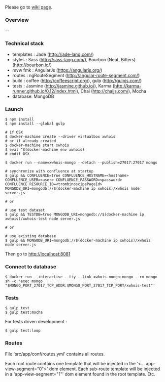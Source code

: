 Please go to [wiki page](https://github.com/xebia-france/xwhois/wiki).

### Overview ###

--


### Technical stack ###

- templates : Jade (http://jade-lang.com/)
- styles : Sass (http://sass-lang.com/), Bourbon (Neat, Bitters) (http://bourbon.io/)
- mvw fmk : AngularJs (https://angularjs.org/)
- routes : ngRouteSegment (http://angular-route-segment.com/)
- build : coffee (http://coffeescript.org/), gulp (http://gulpjs.com/)
- tests : Jasmine (http://jasmine.github.io/), Karma (http://karma-runner.github.io/0.12/index.html), Chai (http://chaijs.com/), Mocha
- database: MongoDB


### Launch ###

    $ npm install
    $ npm install --global gulp
    
    # if OSX
    $ docker-machine create --driver virtualbox xwhois
    # or if already created
    $ docker-machine start xwhois
    $ eval "$(docker-machine env xwhois)
    # endif OSX
    
    $ docker run --name=xwhois-mongo --detach --publish=27017:27017 mongo
    
    # synchronize with confluence at startup
    $ gulp && CONFLUENCE=true CONFLUENCE_HOSTNAME=<hostname> CONFLUENCE_USER=<user> CONFLUENCE_PASSWORD=<password> CONFLUENCE_RESOURCE_ID=<trombinoscipePageId> MONGODB_URI=mongodb://$(docker-machine ip xwhois)/xwhois node server.js
    
    # or
    
    # use test dataset
    $ gulp && TESTDB=true MONGODB_URI=mongodb://$(docker-machine ip xwhois)/xwhois-test node server.js
    
    # or
    
    # use existing database
    $ gulp && MONGODB_URI=mongodb://$(docker-machine ip xwhois)/xwhois node server.js

Then go to [http://localhost:8081](http://localhost:8081)


### Connect to database ###

    $ docker run --interactive --tty --link xwhois-mongo:mongo --rm mongo sh -c 'exec mongo "$MONGO_PORT_27017_TCP_ADDR:$MONGO_PORT_27017_TCP_PORT/xwhois-test"'

### Tests ###

```
$ gulp test
$ gulp test:mocha
```

For tests driven development :

```
$ gulp test:loop
```


### Routes ###

File 'src/app/conf/routes.yml' contains all routes.

Each root route contains one template that will be injected in the '<... app-view-segment="0">' dom element.
Each sub-route template will be injected in a 'app-view-segment="1"' dom element found in the root template.
Etc.
